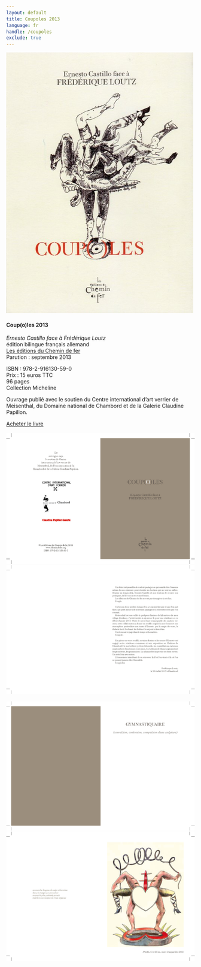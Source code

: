 ```yaml
---
layout: default
title: Coupoles 2013
language: fr
handle: /coupoles
exclude: true
---
```

<a rel="lightbox" data-lightbox="example-1" href="/images/coupoles-cover.jpg" title="Coupoles Cover"><img src="/images/coupoles-cover.jpg" alt="Coupoles Cover" class="img-left"></a>
#### Coup(o)les 2013  
*Ernesto Castillo face à Frédérique Loutz*  
édition bilingue français allemand  
<a href="http://www.chemindefer.org/catalogue/styled-31/coupoles.html" target="_blank">Les éditions du Chemin de fer</a>  
Parution : septembre 2013  
  
ISBN : 978-2-916130-59-0  
Prix : 15 euros TTC  
96 pages  
Collection Micheline  
  
Ouvrage publié avec le soutien du Centre international d’art verrier de Meisenthal, du Domaine national de Chambord et de la Galerie Claudine Papillon.  
  
<a href="http://www.chemindefer.org/catalogue/styled-31/coupoles.html" target="_blank">Acheter le livre</a>
<br style="clear:both" />
<br style="clear:both" />
<a rel="lightbox" data-lightbox="example-1" href="/images/coupole_Seite_02.jpg" title="Coupoles 2"><img src="/images/coupole_Seite_02.jpg" alt="Coupoles 2" class="img-left2"></a>
<a rel="lightbox" data-lightbox="example-1" href="/images/coupole_Seite_03.jpg" title="Coupoles 3"><img src="/images/coupole_Seite_03.jpg" alt="Coupoles 3" class="img-right2"></a>
<br style="clear:both" />
<br style="clear:both" />
<a rel="lightbox" data-lightbox="example-1" href="/images/coupole_Seite_04.jpg" title="Coupoles 4"><img src="/images/coupole_Seite_04.jpg" alt="Coupoles 4" class="img-left2"></a>
<a rel="lightbox" data-lightbox="example-1" href="/images/coupole_Seite_05.jpg" title="Coupoles 5"><img src="/images/coupole_Seite_05.jpg" alt="Coupoles 5" class="img-right2"></a>
<br style="clear:both" />
<br style="clear:both" />
